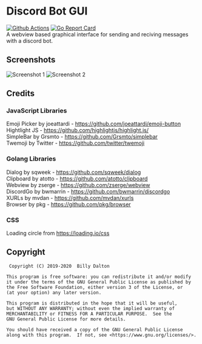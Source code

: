 # Discord Bot GUI
[![Github Actions](https://github.com/Xnopyt/discord-bot-gui/workflows/WebView/badge.svg)](https://github.com/Xnopyt/discord-bot-gui/actions) [![Go Report Card](https://goreportcard.com/badge/github.com/Xnopyt/discord-bot-gui)](https://goreportcard.com/report/github.com/Xnopyt/discord-bot-gui) <br />
A webview based graphical interface for sending and reciving messages with a discord bot.<br />

## Screenshots
![Screenshot 1](https://raw.githubusercontent.com/Xnopyt/discord-bot-gui/master/screenshots/screenshot1.png "Screenshot 1")
![Screenshot 2](https://raw.githubusercontent.com/Xnopyt/discord-bot-gui/master/screenshots/screenshot2.png "Screenshot 2")

## Credits

### JavaScript Libraries
Emoji Picker by joeattardi - https://github.com/joeattardi/emoji-button<br />
Hightlight JS - https://github.com/highlightjs/highlight.js/<br />
SimpleBar by Grsmto - https://github.com/Grsmto/simplebar<br />
Twemoji by Twitter - https://github.com/twitter/twemoji

### Golang Libraries
Dialog by sqweek - https://github.com/sqweek/dialog<br />
Clipboard by atotto - https://github.com/atotto/clipboard<br />
Webview by zserge - https://github.com/zserge/webview<br />
DiscordGo by bwmarrin - https://github.com/bwmarrin/discordgo<br />
XURLs by mvdan - https://github.com/mvdan/xurls<br />
Browser by pkg - https://github.com/pkg/browser

### CSS
Loading circle from https://loading.io/css

## Copyright
```
 Copyright (C) 2019-2020  Billy Dalton

This program is free software: you can redistribute it and/or modify
it under the terms of the GNU General Public License as published by
the Free Software Foundation, either version 3 of the License, or
(at your option) any later version.

This program is distributed in the hope that it will be useful,
but WITHOUT ANY WARRANTY; without even the implied warranty of
MERCHANTABILITY or FITNESS FOR A PARTICULAR PURPOSE.  See the
GNU General Public License for more details.

You should have received a copy of the GNU General Public License
along with this program.  If not, see <https://www.gnu.org/licenses/>.
```


